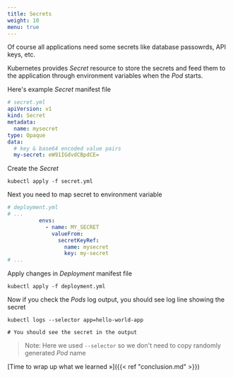 ```yaml
---
title: Secrets
weight: 10
menu: true
---
```


Of course all applications need some secrets like database passowrds, API keys, etc.

Kubernetes provides _Secret_ resource to store the secrets and feed them to the application through environment variables when the _Pod_ starts.

Here's example _Secret_ manifest file

```yaml
# secret.yml
apiVersion: v1
kind: Secret
metadata:
  name: mysecret
type: Opaque
data:
  # key & base64 encoded value pairs
  my-secret: eW91IGdvdCBpdCE=

```
Create the _Secret_
```shell
kubectl apply -f secret.yml
```

Next you need to map secret to environment variable

```yaml
# deployment.yml
# ...
          envs:
            - name: MY_SECRET
              valueFrom:
                secretKeyRef:
                  name: mysecret
                  key: my-secret
# ...
```

Apply changes in _Deployment_ manifest file
```shell
kubectl apply -f deployment.yml
```

Now if you check the _Pods_ log output, you should see log line showing the secret
```shell
kubectl logs --selector app=hello-world-app

# You should see the secret in the output
```
> Note: Here we used `--selector` so we don't need to copy randomly generated _Pod_ name

[Time to wrap up what we learned »]({{< ref "conclusion.md" >}})